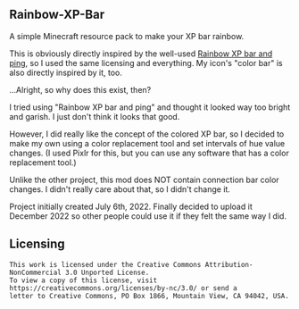## Rainbow-XP-Bar

A simple Minecraft resource pack to make your XP bar rainbow.

This is obviously directly inspired by the well-used [Rainbow XP bar and ping](https://www.curseforge.com/minecraft/texture-packs/rainbow-xp-bar-and-ping), so I used the same licensing and everything.
My icon's "color bar" is also directly inspired by it, too.

...Alright, so why does this exist, then?

I tried using "Rainbow XP bar and ping" and thought it looked way too bright and garish. I just don't think it looks that good.

However, I did really like the concept of the colored XP bar, so I decided to make my own using a color replacement tool and set intervals of hue value changes.
(I used Pixlr for this, but you can use any software that has a color replacement tool.)

Unlike the other project, this mod does NOT contain connection bar color changes.
I didn't really care about that, so I didn't change it.

Project initially created July 6th, 2022.
Finally decided to upload it December 2022 so other people could use it if they felt the same way I did.

## Licensing

```
This work is licensed under the Creative Commons Attribution-NonCommercial 3.0 Unported License.
To view a copy of this license, visit https://creativecommons.org/licenses/by-nc/3.0/ or send a
letter to Creative Commons, PO Box 1866, Mountain View, CA 94042, USA.
```
